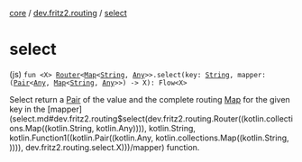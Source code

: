[core](../index.md) / [dev.fritz2.routing](index.md) / [select](./select.md)

# select

(js) `fun <X> `[`Router`](-router/index.md)`<`[`Map`](https://kotlinlang.org/api/latest/jvm/stdlib/kotlin.collections/-map/index.html)`<`[`String`](https://kotlinlang.org/api/latest/jvm/stdlib/kotlin/-string/index.html)`, `[`Any`](https://kotlinlang.org/api/latest/jvm/stdlib/kotlin/-any/index.html)`>>.select(key: `[`String`](https://kotlinlang.org/api/latest/jvm/stdlib/kotlin/-string/index.html)`, mapper: (`[`Pair`](https://kotlinlang.org/api/latest/jvm/stdlib/kotlin/-pair/index.html)`<`[`Any`](https://kotlinlang.org/api/latest/jvm/stdlib/kotlin/-any/index.html)`, `[`Map`](https://kotlinlang.org/api/latest/jvm/stdlib/kotlin.collections/-map/index.html)`<`[`String`](https://kotlinlang.org/api/latest/jvm/stdlib/kotlin/-string/index.html)`, `[`Any`](https://kotlinlang.org/api/latest/jvm/stdlib/kotlin/-any/index.html)`>>) -> X): Flow<X>`

Select return a [Pair](https://kotlinlang.org/api/latest/jvm/stdlib/kotlin/-pair/index.html) of the value
and the complete routing [Map](https://kotlinlang.org/api/latest/jvm/stdlib/kotlin.collections/-map/index.html) for the given key in the [mapper](select.md#dev.fritz2.routing$select(dev.fritz2.routing.Router((kotlin.collections.Map((kotlin.String, kotlin.Any)))), kotlin.String, kotlin.Function1((kotlin.Pair((kotlin.Any, kotlin.collections.Map((kotlin.String, )))), dev.fritz2.routing.select.X)))/mapper) function.

